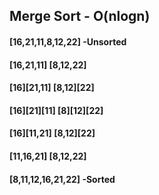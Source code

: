 ## Merge Sort - O(nlogn)
#### [16,21,11,8,12,22] -Unsorted
#### [16,21,11]  [8,12,22]
#### [16][21,11]  [8,12][22]
#### [16][21][11]  [8][12][22]
#### [16][11,21]  [8,12][22]
#### [11,16,21]  [8,12,22]
#### [8,11,12,16,21,22] -Sorted